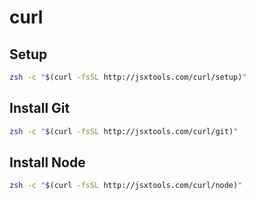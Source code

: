 # curl

## Setup

```sh
zsh -c "$(curl -fsSL http://jsxtools.com/curl/setup)"
```

## Install Git

```sh
zsh -c "$(curl -fsSL http://jsxtools.com/curl/git)"
```

## Install Node

```sh
zsh -c "$(curl -fsSL http://jsxtools.com/curl/node)"
```
